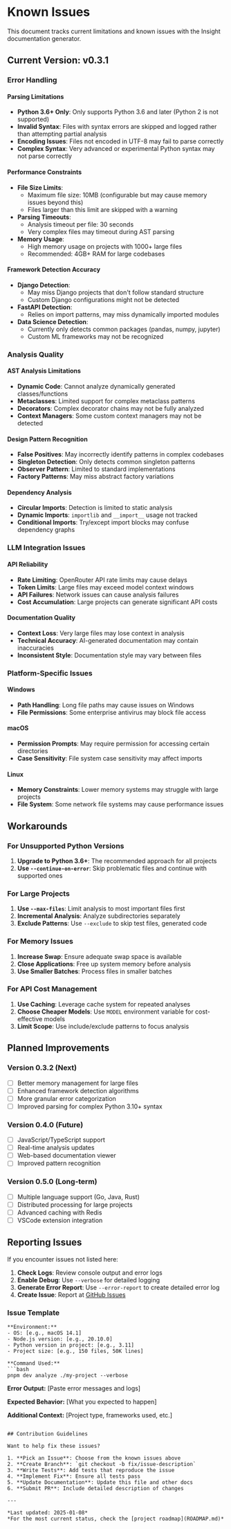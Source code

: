 # Known Issues

This document tracks current limitations and known issues with the Insight documentation generator.

## Current Version: v0.3.1

### Error Handling

#### Parsing Limitations  
- **Python 3.6+ Only**: Only supports Python 3.6 and later (Python 2 is not supported)
- **Invalid Syntax**: Files with syntax errors are skipped and logged rather than attempting partial analysis
- **Encoding Issues**: Files not encoded in UTF-8 may fail to parse correctly
- **Complex Syntax**: Very advanced or experimental Python syntax may not parse correctly

#### Performance Constraints
- **File Size Limits**: 
  - Maximum file size: 10MB (configurable but may cause memory issues beyond this)
  - Files larger than this limit are skipped with a warning
- **Parsing Timeouts**: 
  - Analysis timeout per file: 30 seconds
  - Very complex files may timeout during AST parsing
- **Memory Usage**: 
  - High memory usage on projects with 1000+ large files
  - Recommended: 4GB+ RAM for large codebases

#### Framework Detection Accuracy
- **Django Detection**: 
  - May miss Django projects that don't follow standard structure
  - Custom Django configurations might not be detected
- **FastAPI Detection**: 
  - Relies on import patterns, may miss dynamically imported modules
- **Data Science Detection**: 
  - Currently only detects common packages (pandas, numpy, jupyter)
  - Custom ML frameworks may not be recognized

### Analysis Quality

#### AST Analysis Limitations
- **Dynamic Code**: Cannot analyze dynamically generated classes/functions
- **Metaclasses**: Limited support for complex metaclass patterns
- **Decorators**: Complex decorator chains may not be fully analyzed
- **Context Managers**: Some custom context managers may not be detected

#### Design Pattern Recognition
- **False Positives**: May incorrectly identify patterns in complex codebases
- **Singleton Detection**: Only detects common singleton patterns
- **Observer Pattern**: Limited to standard implementations
- **Factory Patterns**: May miss abstract factory variations

#### Dependency Analysis
- **Circular Imports**: Detection is limited to static analysis
- **Dynamic Imports**: `importlib` and `__import__` usage not tracked
- **Conditional Imports**: Try/except import blocks may confuse dependency graphs

### LLM Integration Issues

#### API Reliability
- **Rate Limiting**: OpenRouter API rate limits may cause delays
- **Token Limits**: Large files may exceed model context windows
- **API Failures**: Network issues can cause analysis failures
- **Cost Accumulation**: Large projects can generate significant API costs

#### Documentation Quality
- **Context Loss**: Very large files may lose context in analysis
- **Technical Accuracy**: AI-generated documentation may contain inaccuracies
- **Inconsistent Style**: Documentation style may vary between files

### Platform-Specific Issues

#### Windows
- **Path Handling**: Long file paths may cause issues on Windows
- **File Permissions**: Some enterprise antivirus may block file access

#### macOS
- **Permission Prompts**: May require permission for accessing certain directories
- **Case Sensitivity**: File system case sensitivity may affect imports

#### Linux
- **Memory Constraints**: Lower memory systems may struggle with large projects
- **File System**: Some network file systems may cause performance issues

## Workarounds

### For Unsupported Python Versions
1. **Upgrade to Python 3.6+**: The recommended approach for all projects
2. **Use `--continue-on-error`**: Skip problematic files and continue with supported ones

### For Large Projects
1. **Use `--max-files`**: Limit analysis to most important files first
2. **Incremental Analysis**: Analyze subdirectories separately
3. **Exclude Patterns**: Use `--exclude` to skip test files, generated code

### For Memory Issues
1. **Increase Swap**: Ensure adequate swap space is available
2. **Close Applications**: Free up system memory before analysis
3. **Use Smaller Batches**: Process files in smaller batches

### For API Cost Management
1. **Use Caching**: Leverage cache system for repeated analyses
2. **Choose Cheaper Models**: Use `MODEL` environment variable for cost-effective models
3. **Limit Scope**: Use include/exclude patterns to focus analysis

## Planned Improvements

### Version 0.3.2 (Next)
- [ ] Better memory management for large files
- [ ] Enhanced framework detection algorithms
- [ ] More granular error categorization
- [ ] Improved parsing for complex Python 3.10+ syntax

### Version 0.4.0 (Future)
- [ ] JavaScript/TypeScript support
- [ ] Real-time analysis updates
- [ ] Web-based documentation viewer
- [ ] Improved pattern recognition

### Version 0.5.0 (Long-term)
- [ ] Multiple language support (Go, Java, Rust)
- [ ] Distributed processing for large projects
- [ ] Advanced caching with Redis
- [ ] VSCode extension integration

## Reporting Issues

If you encounter issues not listed here:

1. **Check Logs**: Review console output and error logs
2. **Enable Debug**: Use `--verbose` for detailed logging
3. **Generate Error Report**: Use `--error-report` to create detailed error log
4. **Create Issue**: Report at [GitHub Issues](https://github.com/jackypanster/insight/issues)

### Issue Template
```
**Environment:**
- OS: [e.g., macOS 14.1]
- Node.js version: [e.g., 20.10.0]
- Python version in project: [e.g., 3.11]
- Project size: [e.g., 150 files, 50K lines]

**Command Used:**
```bash
pnpm dev analyze ./my-project --verbose
```

**Error Output:**
[Paste error messages and logs]

**Expected Behavior:**
[What you expected to happen]

**Additional Context:**
[Project type, frameworks used, etc.]
```

## Contribution Guidelines

Want to help fix these issues?

1. **Pick an Issue**: Choose from the known issues above
2. **Create Branch**: `git checkout -b fix/issue-description`
3. **Write Tests**: Add tests that reproduce the issue
4. **Implement Fix**: Ensure all tests pass
5. **Update Documentation**: Update this file and other docs
6. **Submit PR**: Include detailed description of changes

---

*Last updated: 2025-01-08*
*For the most current status, check the [project roadmap](ROADMAP.md)*